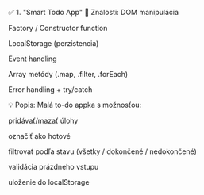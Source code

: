 ✅ 1. "Smart Todo App"
🧠 Znalosti:
DOM manipulácia

Factory / Constructor function

LocalStorage (perzistencia)

Event handling

Array metódy (.map, .filter, .forEach)

Error handling + try/catch

💡 Popis:
Malá to-do appka s možnosťou:

pridávať/mazať úlohy

označiť ako hotové

filtrovať podľa stavu (všetky / dokončené / nedokončené)

validácia prázdneho vstupu

uloženie do localStorage